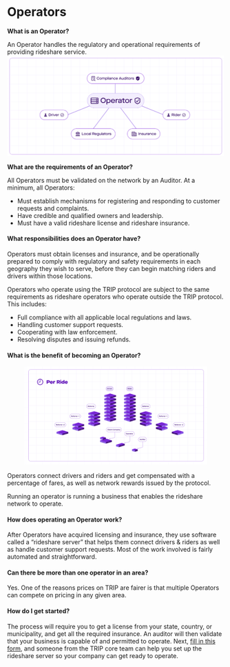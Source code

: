 # Operators

**What is an Operator?**

An Operator handles the regulatory and operational requirements of providing rideshare service.[\
](https://private-user-images.githubusercontent.com/159361266/303765575-b3fa8637-ac99-4302-89ef-fbbf96789ab4.png?jwt=eyJhbGciOiJIUzI1NiIsInR5cCI6IkpXVCJ9.eyJpc3MiOiJnaXRodWIuY29tIiwiYXVkIjoicmF3LmdpdGh1YnVzZXJjb250ZW50LmNvbSIsImtleSI6ImtleTUiLCJleHAiOjE3MDc5MjY5MjUsIm5iZiI6MTcwNzkyNjYyNSwicGF0aCI6Ii8xNTkzNjEyNjYvMzAzNzY1NTc1LWIzZmE4NjM3LWFjOTktNDMwMi04OWVmLWZiYmY5Njc4OWFiNC5wbmc\_WC1BbXotQWxnb3JpdGhtPUFXUzQtSE1BQy1TSEEyNTYmWC1BbXotQ3JlZGVudGlhbD1BS0lBVkNPRFlMU0E1M1BRSzRaQSUyRjIwMjQwMjE0JTJGdXMtZWFzdC0xJTJGczMlMkZhd3M0X3JlcXVlc3QmWC1BbXotRGF0ZT0yMDI0MDIxNFQxNjAzNDVaJlgtQW16LUV4cGlyZXM9MzAwJlgtQW16LVNpZ25hdHVyZT0xZjI4MmE0Mzk4OGVlZDVmZmY1ZjVjMDcxOTc4ZGJhNTExMGQ0MzgxMDI0YjRkZDYwZGUxNGM5MmFhMDdhNGQ2JlgtQW16LVNpZ25lZEhlYWRlcnM9aG9zdCZhY3Rvcl9pZD0wJmtleV9pZD0wJnJlcG9faWQ9MCJ9.lw1b9ou9tJfQN-hds-TdKd4JPuabR\_nilPHdQBdjHiQ)![](<../.gitbook/assets/image (8).png>)

**What are the requirements of an Operator?**

All Operators must be validated on the network by an Auditor. At a minimum, all Operators:

* Must establish mechanisms for registering and responding to customer requests and complaints.
* Have credible and qualified owners and leadership.
* Must have a valid rideshare license and rideshare insurance.

#### **What responsibilities does an Operator have?**

Operators must obtain licenses and insurance, and be operationally prepared to comply with regulatory and safety requirements in each geography they wish to serve, before they can begin matching riders and drivers within those locations.

Operators who operate using the TRIP protocol are subject to the same requirements as rideshare operators who operate outside the TRIP protocol. This includes:

* Full compliance with all applicable local regulations and laws.
* Handling customer support requests.
* Cooperating with law enforcement.
* Resolving disputes and issuing refunds.

#### **What is the benefit of becoming an Operator?**

<figure><img src="../.gitbook/assets/image (7).png" alt=""><figcaption></figcaption></figure>

Operators connect drivers and riders and get compensated with a percentage of fares, as well as network rewards issued by the protocol.

Running an operator is running a business that enables the rideshare network to operate.

#### How does operating an Operator work?

After Operators have acquired licensing and insurance, they use software called a “rideshare server” that helps them connect drivers & riders as well as handle customer support requests. Most of the work involved is fairly automated and straightforward.

#### Can there be more than one operator in an area?

Yes. One of the reasons prices on TRIP are fairer is that multiple Operators can compete on pricing in any given area.

#### How do I get started?

The process will require you to get a license from your state, country, or municipality, and get all the required insurance. An auditor will then validate that your business is capable of and permitted to operate. Next, [fill in this form](https://44kus966t0o.typeform.com/to/YFyZeLuy), and someone from the TRIP core team can help you set up the rideshare server so your company can get ready to operate.
